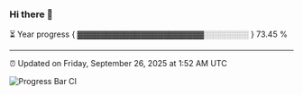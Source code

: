 ### Hi there 👋

⏳ Year progress { ▓▓▓▓▓▓▓▓▓▓▓▓▓▓▓▓▓▓▓▓▓▓░░░░░░░░ } 73.45 %

---

⏰ Updated on Friday, September 26, 2025 at 1:52 AM UTC

![Progress Bar CI](https://github.com/arthurbuhl/arthurbuhl/workflows/Progress%20Bar%20CI/badge.svg)
